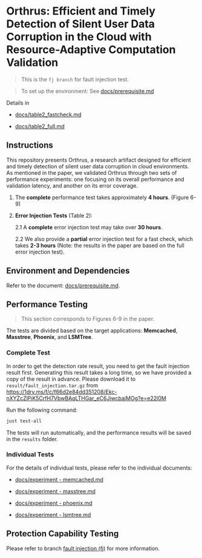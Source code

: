 # Orthrus: Efficient and Timely Detection of Silent User Data Corruption in the Cloud with Resource-Adaptive Computation Validation

> This is the `fj branch` for fault injection test.

> To set up the environment:
See [docs/prerequisite.md](docs/prerequisite.md)


Details in 

- [docs/table2_fastcheck.md](docs/table2_fastcheck.md)

- [docs/table2_full.md](docs/table2_full.md)

## Instructions

This repository presents Orthrus, a research artifact designed for efficient and timely detection of silent user data corruption in cloud environments. As mentioned in the paper, we validated Orthrus through two sets of performance experiments: one focusing on its overall performance and validation latency, and another on its error coverage.

1. The **complete** performance test takes approximately **4 hours**. (Figure 6-9)
2. **Error Injection Tests** (Table 2):

   2.1 A **complete** error injection test may take over **30 hours**.

   2.2 We also provide a **partial** error injection test for a fast check, which takes **2-3 hours** (Note: the results in the paper are based on the full error injection test).

## Environment and Dependencies

Refer to the document: [docs/prerequisite.md](docs/prerequisite.md).

## Performance Testing
> This section corresponds to Figures 6-9 in the paper.

The tests are divided based on the target applications: **Memcached**, **Masstree**, **Phoenix**, and **LSMTree**.

### Complete Test

In order to get the detection rate result, you need to get the fault injection result first.
Generating this result takes a long time, so we have provided a copy of the result in advance. Please download it to `result/fault_injection.tar.gz`
from https://1drv.ms/f/c/f66d2e84dd351208/Ekc-nXYZcZlPiK5CrfH7VbwBAqLTHGar_eC6JiwcbajMOg?e=e22l0M

Run the following command:

```bash
just test-all
```

The tests will run automatically, and the performance results will be saved in the `results` folder.


### Individual Tests

For the details of individual tests, please refer to the individual documents:

- [docs/experiment - memcached.md](docs/exp-memcached.md)

- [docs/experiment - masstree.md](docs/exp-masstree.md)

- [docs/experiment - phoenix.md](docs/exp-phoenix.md)

- [docs/experiment - lsmtree.md](docs/exp-lsmtree.md)


## Protection Capability Testing

Please refer to branch [fault injection (fj)](https://github.com/Orthrus-SOSP25/Orthrus-AE/tree/fj) for more information.
